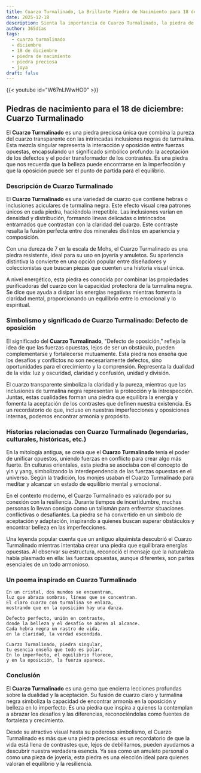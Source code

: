```yaml
---
title: Cuarzo Turmalinado, La Brillante Piedra de Nacimiento para 18 de diciembre
date: 2025-12-18
description: Sienta la importancia de Cuarzo Turmalinado, la piedra de nacimiento de 18 de diciembre que simboliza Defecto de oposición. Deje que su belleza y significado iluminen su día.
author: 365días
tags:
  - cuarzo turmalinado
  - diciembre
  - 18 de diciembre
  - piedra de nacimiento
  - piedra preciosa
  - joya
draft: false
---
```


{{< youtube id="W67nLlWwHO0" >}}

## Piedras de nacimiento para el 18 de diciembre: Cuarzo Turmalinado

El **Cuarzo Turmalinado** es una piedra preciosa única que combina la pureza del cuarzo transparente con las intrincadas inclusiones negras de turmalina. Esta mezcla singular representa la interacción y oposición entre fuerzas opuestas, encapsulando un significado simbólico profundo: la aceptación de los defectos y el poder transformador de los contrastes. Es una piedra que nos recuerda que la belleza puede encontrarse en la imperfección y que la oposición puede ser el punto de partida para el equilibrio.

### Descripción de Cuarzo Turmalinado

El **Cuarzo Turmalinado** es una variedad de cuarzo que contiene hebras o inclusiones aciculares de turmalina negra. Este efecto visual crea patrones únicos en cada piedra, haciéndola irrepetible. Las inclusiones varían en densidad y distribución, formando líneas delicadas o intrincados entramados que contrastan con la claridad del cuarzo. Este contraste resalta la fusión perfecta entre dos minerales distintos en apariencia y composición.

Con una dureza de 7 en la escala de Mohs, el Cuarzo Turmalinado es una piedra resistente, ideal para su uso en joyería y amuletos. Su apariencia distintiva la convierte en una opción popular entre diseñadores y coleccionistas que buscan piezas que cuenten una historia visual única.

A nivel energético, esta piedra es conocida por combinar las propiedades purificadoras del cuarzo con la capacidad protectora de la turmalina negra. Se dice que ayuda a disipar las energías negativas mientras fomenta la claridad mental, proporcionando un equilibrio entre lo emocional y lo espiritual.

### Simbolismo y significado de Cuarzo Turmalinado: Defecto de oposición

El significado del **Cuarzo Turmalinado**, "Defecto de oposición," refleja la idea de que las fuerzas opuestas, lejos de ser un obstáculo, pueden complementarse y fortalecerse mutuamente. Esta piedra nos enseña que los desafíos y conflictos no son necesariamente defectos, sino oportunidades para el crecimiento y la comprensión. Representa la dualidad de la vida: luz y oscuridad, claridad y confusión, unidad y división.

El cuarzo transparente simboliza la claridad y la pureza, mientras que las inclusiones de turmalina negra representan la protección y la introspección. Juntas, estas cualidades forman una piedra que equilibra la energía y fomenta la aceptación de los contrastes que definen nuestra existencia. Es un recordatorio de que, incluso en nuestras imperfecciones y oposiciones internas, podemos encontrar armonía y propósito.

### Historias relacionadas con Cuarzo Turmalinado (legendarias, culturales, históricas, etc.)

En la mitología antigua, se creía que el **Cuarzo Turmalinado** tenía el poder de unificar opuestos, uniendo fuerzas en conflicto para crear algo más fuerte. En culturas orientales, esta piedra se asociaba con el concepto de yin y yang, simbolizando la interdependencia de las fuerzas opuestas en el universo. Según la tradición, los monjes usaban el Cuarzo Turmalinado para meditar y alcanzar un estado de equilibrio mental y emocional.

En el contexto moderno, el Cuarzo Turmalinado es valorado por su conexión con la resiliencia. Durante tiempos de incertidumbre, muchas personas lo llevan consigo como un talismán para enfrentar situaciones conflictivas o desafiantes. La piedra se ha convertido en un símbolo de aceptación y adaptación, inspirando a quienes buscan superar obstáculos y encontrar belleza en las imperfecciones.

Una leyenda popular cuenta que un antiguo alquimista descubrió el Cuarzo Turmalinado mientras intentaba crear una piedra que equilibrara energías opuestas. Al observar su estructura, reconoció el mensaje que la naturaleza había plasmado en ella: las fuerzas opuestas, aunque diferentes, son partes esenciales de un todo armonioso.

### Un poema inspirado en Cuarzo Turmalinado

```
En un cristal, dos mundos se encuentran,  
luz que abraza sombras, líneas que se concentran.  
El claro cuarzo con turmalina se enlaza,  
mostrando que en la oposición hay una danza.  

Defecto perfecto, unión en contraste,  
donde la belleza y el desafío se abren al alcance.  
Cada hebra negra un rastro de vida,  
en la claridad, la verdad escondida.  

Cuarzo Turmalinado, piedra singular,  
tu esencia enseña que todo es polar.  
En lo imperfecto, el equilibrio florece,  
y en la oposición, la fuerza aparece.  
```

### Conclusión

El **Cuarzo Turmalinado** es una gema que encierra lecciones profundas sobre la dualidad y la aceptación. Su fusión de cuarzo claro y turmalina negra simboliza la capacidad de encontrar armonía en la oposición y belleza en lo imperfecto. Es una piedra que inspira a quienes la contemplan a abrazar los desafíos y las diferencias, reconociéndolas como fuentes de fortaleza y crecimiento.

Desde su atractivo visual hasta su poderoso simbolismo, el Cuarzo Turmalinado es más que una piedra preciosa: es un recordatorio de que la vida está llena de contrastes que, lejos de debilitarnos, pueden ayudarnos a descubrir nuestra verdadera esencia. Ya sea como un amuleto personal o como una pieza de joyería, esta piedra es una elección ideal para quienes valoran el equilibrio y la resiliencia.